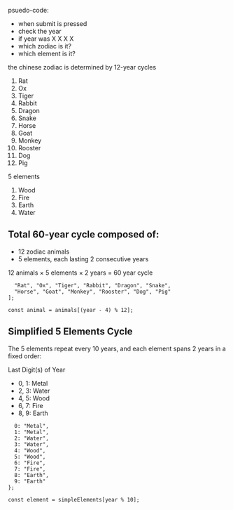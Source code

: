 psuedo-code:
- when submit is pressed
- check the year 
- if year was X X X X
- which zodiac is it?
- which element is it?

the chinese zodiac is determined by 12-year cycles

1. Rat
2. Ox
3. Tiger
4. Rabbit
5. Dragon
6. Snake
7. Horse
8. Goat
9. Monkey
10. Rooster
11. Dog
12. Pig

5 elements

1. Wood
2. Fire
3. Earth
4. Water


## Total 60-year cycle composed of:
-  12 zodiac animals
- 5 elements, each lasting 2 consecutive years

12 animals × 5 elements × 2 years = 60 year cycle

```const animals = [
  "Rat", "Ox", "Tiger", "Rabbit", "Dragon", "Snake",
  "Horse", "Goat", "Monkey", "Rooster", "Dog", "Pig"
];

const animal = animals[(year - 4) % 12];
```

## Simplified 5 Elements Cycle
The 5 elements repeat every 10 years, and each element spans 2 years in a fixed order:

Last Digit(s) of Year
- 0, 1:	Metal
- 2, 3:	Water
- 4, 5:	Wood
- 6, 7:	Fire
- 8, 9:	Earth

```const simpleElements = {
  0: "Metal",
  1: "Metal",
  2: "Water",
  3: "Water",
  4: "Wood",
  5: "Wood",
  6: "Fire",
  7: "Fire",
  8: "Earth",
  9: "Earth"
};

const element = simpleElements[year % 10];
```

